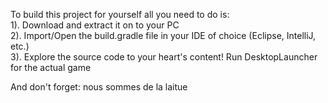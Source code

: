 To build this project for yourself all you need to do is:  
1). Download and extract it on to your PC  
2). Import/Open the build.gradle file in your IDE of choice (Eclipse, IntelliJ, etc.)  
3). Explore the source code to your heart's content! Run DesktopLauncher for the actual game  

And don't forget:
nous sommes de la laitue
